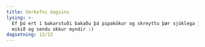 ```yaml
---
title: Verkefni dagsins
lysing: >-
  Ef þú ert í bakarstuði bakaðu þá pipakökur og skreyttu þær sjúklega jólalega
  mikið og sendu okkur myndir :)
dagsetning: 12/13
---
```


